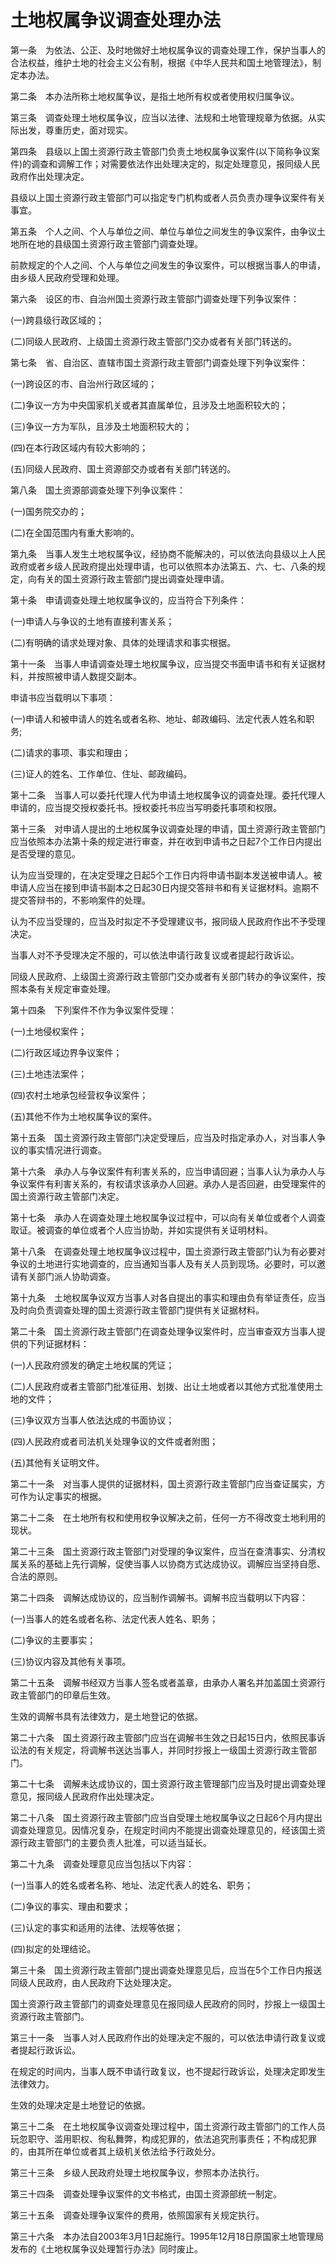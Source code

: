 # 土地权属争议调查处理办法



第一条　为依法、公正、及时地做好土地权属争议的调查处理工作，保护当事人的合法权益，维护土地的社会主义公有制，根据《中华人民共和国土地管理法》，制定本办法。

第二条　本办法所称土地权属争议，是指土地所有权或者使用权归属争议。

第三条　调查处理土地权属争议，应当以法律、法规和土地管理规章为依据。从实际出发，尊重历史，面对现实。

第四条　县级以上国土资源行政主管部门负责土地权属争议案件(以下简称争议案件)的调查和调解工作；对需要依法作出处理决定的，拟定处理意见，报同级人民政府作出处理决定。

县级以上国土资源行政主管部门可以指定专门机构或者人员负责办理争议案件有关事宜。

第五条　个人之间、个人与单位之间、单位与单位之间发生的争议案件，由争议土地所在地的县级国土资源行政主管部门调查处理。

前款规定的个人之间、个人与单位之间发生的争议案件，可以根据当事人的申请，由乡级人民政府受理和处理。

第六条　设区的市、自治州国土资源行政主管部门调查处理下列争议案件：

(一)跨县级行政区域的；

(二)同级人民政府、上级国土资源行政主管部门交办或者有关部门转送的。

第七条　省、自治区、直辖市国土资源行政主管部门调查处理下列争议案件：

(一)跨设区的市、自治州行政区域的；

(二)争议一方为中央国家机关或者其直属单位，且涉及土地面积较大的；

(三)争议一方为军队，且涉及土地面积较大的；

(四)在本行政区域内有较大影响的；

(五)同级人民政府、国土资源部交办或者有关部门转送的。

第八条　国土资源部调查处理下列争议案件：

(一)国务院交办的；

(二)在全国范围内有重大影响的。

第九条　当事人发生土地权属争议，经协商不能解决的，可以依法向县级以上人民政府或者乡级人民政府提出处理申请，也可以依照本办法第五、六、七、八条的规定，向有关的国土资源行政主管部门提出调查处理申请。

第十条　申请调查处理土地权属争议的，应当符合下列条件：

(一)申请人与争议的土地有直接利害关系；

(二)有明确的请求处理对象、具体的处理请求和事实根据。

第十一条　当事人申请调查处理土地权属争议，应当提交书面申请书和有关证据材料，并按照被申请人数提交副本。

申请书应当载明以下事项：

(一)申请人和被申请人的姓名或者名称、地址、邮政编码、法定代表人姓名和职务;

(二)请求的事项、事实和理由；

(三)证人的姓名、工作单位、住址、邮政编码。

第十二条　当事人可以委托代理人代为申请土地权属争议的调查处理。委托代理人申请的，应当提交授权委托书。授权委托书应当写明委托事项和权限。

第十三条　对申请人提出的土地权属争议调查处理的申请，国土资源行政主管部门应当依照本办法第十条的规定进行审查，并在收到申请书之日起7个工作日内提出是否受理的意见。

认为应当受理的，在决定受理之日起5个工作日内将申请书副本发送被申请人。被申请人应当在接到申请书副本之日起30日内提交答辩书和有关证据材料。逾期不提交答辩书的，不影响案件的处理。

认为不应当受理的，应当及时拟定不予受理建议书，报同级人民政府作出不予受理决定。

当事人对不予受理决定不服的，可以依法申请行政复议或者提起行政诉讼。

同级人民政府、上级国土资源行政主管部门交办或者有关部门转办的争议案件，按照本条有关规定审查处理。

第十四条　下列案件不作为争议案件受理：

(一)土地侵权案件；

(二)行政区域边界争议案件；

(三)土地违法案件；

(四)农村土地承包经营权争议案件；

(五)其他不作为土地权属争议的案件。

第十五条　国土资源行政主管部门决定受理后，应当及时指定承办人，对当事人争议的事实情况进行调查。

第十六条　承办人与争议案件有利害关系的，应当申请回避；当事人认为承办人与争议案件有利害关系的，有权请求该承办人回避。承办人是否回避，由受理案件的国土资源行政主管部门决定。

第十七条　承办人在调查处理土地权属争议过程中，可以向有关单位或者个人调查取证。被调查的单位或者个人应当协助，并如实提供有关证明材料。

第十八条　在调查处理土地权属争议过程中，国土资源行政主管部门认为有必要对争议的土地进行实地调查的，应当通知当事人及有关人员到现场。必要时，可以邀请有关部门派人协助调查。

第十九条　土地权属争议双方当事人对各自提出的事实和理由负有举证责任，应当及时向负责调查处理的国土资源行政主管部门提供有关证据材料。

第二十条　国土资源行政主管部门在调查处理争议案件时，应当审查双方当事人提供的下列证据材料：

(一)人民政府颁发的确定土地权属的凭证；

(二)人民政府或者主管部门批准征用、划拨、出让土地或者以其他方式批准使用土地的文件；

(三)争议双方当事人依法达成的书面协议；

(四)人民政府或者司法机关处理争议的文件或者附图；

(五)其他有关证明文件。

第二十一条　对当事人提供的证据材料，国土资源行政主管部门应当查证属实，方可作为认定事实的根据。

第二十二条　在土地所有权和使用权争议解决之前，任何一方不得改变土地利用的现状。

第二十三条　国土资源行政主管部门对受理的争议案件，应当在查清事实、分清权属关系的基础上先行调解，促使当事人以协商方式达成协议。调解应当坚持自愿、合法的原则。

第二十四条　调解达成协议的，应当制作调解书。调解书应当载明以下内容：

(一)当事人的姓名或者名称、法定代表人姓名、职务；

(二)争议的主要事实；

(三)协议内容及其他有关事项。

第二十五条　调解书经双方当事人签名或者盖章，由承办人署名并加盖国土资源行政主管部门的印章后生效。

生效的调解书具有法律效力，是土地登记的依据。

第二十六条　国土资源行政主管部门应当在调解书生效之日起15日内，依照民事诉讼法的有关规定，将调解书送达当事人，并同时抄报上一级国土资源行政主管部门。

第二十七条　调解未达成协议的，国土资源行政主管理部门应当及时提出调查处理意见，报同级人民政府作出处理决定。

第二十八条　国土资源行政主管部门应当自受理土地权属争议之日起6个月内提出调查处理意见。因情况复杂，在规定时间内不能提出调查处理意见的，经该国土资源行政主管部门的主要负责人批准，可以适当延长。

第二十九条　调查处理意见应当包括以下内容：

(一)当事人的姓名或者名称、地址、法定代表人的姓名、职务；

(二)争议的事实、理由和要求；

(三)认定的事实和适用的法律、法规等依据；

(四)拟定的处理结论。

第三十条　国土资源行政主管部门提出调查处理意见后，应当在5个工作日内报送同级人民政府，由人民政府下达处理决定。

国土资源行政主管部门的调查处理意见在报同级人民政府的同时，抄报上一级国土资源行政主管部门。

第三十一条　当事人对人民政府作出的处理决定不服的，可以依法申请行政复议或者提起行政诉讼。

在规定的时间内，当事人既不申请行政复议，也不提起行政诉讼，处理决定即发生法律效力。

生效的处理决定是土地登记的依据。

第三十二条　在土地权属争议调查处理过程中，国土资源行政主管部门的工作人员玩忽职守、滥用职权、徇私舞弊，构成犯罪的，依法追究刑事责任；不构成犯罪的，由其所在单位或者其上级机关依法给予行政处分。

第三十三条　乡级人民政府处理土地权属争议，参照本办法执行。

第三十四条　调查处理争议案件的文书格式，由国土资源部统一制定。

第三十五条　调查处理争议案件的费用，依照国家有关规定执行。

第三十六条　本办法自2003年3月1日起施行。1995年12月18日原国家土地管理局发布的《土地权属争议处理暂行办法》同时废止。